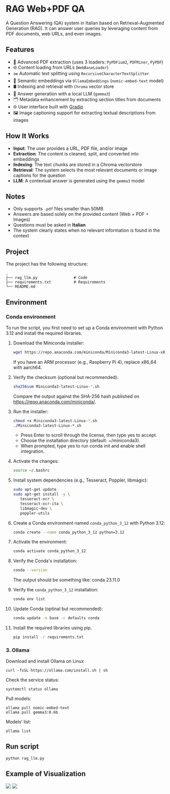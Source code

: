 # RAG Web+PDF QA

A Question Answering (QA) system in Italian based on Retrieval-Augmented Generation (RAG). It can answer user queries by leveraging content from PDF documents, web URLs, and even images.

## Features

- 📄 Advanced PDF extraction (uses 3 loaders: `PyPDFium2`, `PDFMiner`, `PyPDF`)
- 🌐 Content loading from URLs (`WebBaseLoader`)
- ✂️ Automatic text splitting using `RecursiveCharacterTextSplitter`
- 🧠 Semantic embeddings via `OllamaEmbeddings` (`nomic-embed-text` model)
- 🛢️ Indexing and retrieval with `Chroma` vector store
- 💬 Answer generation with a local LLM (`gemma3`)
- 🗂️ Metadata enhancement by extracting section titles from documents
- 🌐 User interface built with [Gradio](https://gradio.app/)
- 🖼️ Image captioning support for extracting textual descriptions from images

## How It Works

- **Input**: The user provides a URL, PDF file, and/or image
- **Extraction**: The content is cleaned, split, and converted into embeddings  
- **Indexing**: The text chunks are stored in a Chroma vectorstore  
- **Retrieval**: The system selects the most relevant documents or image captions for the question  
- **LLM**: A contextual answer is generated using the `gemma3` model

## Notes

- Only supports `.pdf` files smaller than 50MB  
- Answers are based solely on the provided content (Web + PDF + Images) 
- Questions must be asked in **Italian**  
- The system clearly states when no relevant information is found in the context

## Project 
The project has the following structure:
```plaintext
.
├── rag_llm.py                # Code
├── requirements.txt          # Requirements 
└── README.md             

```

## Environment
### Conda environment
To run the script, you first need to set up a Conda environment with Python 3.12 and install the required libraries.
1. Download the Miniconda installer:
   ```bash
   wget https://repo.anaconda.com/miniconda/Miniconda3-latest-Linux-x86_64.sh
    ```
    If you have an ARM processor (e.g., Raspberry Pi 4), replace x86_64 with aarch64.

2. Verify the checksum (optional but recommended):
    ```bash
    sha256sum Miniconda3-latest-Linux-*.sh
    ```
    Compare the output against the SHA-256 hash published on https://repo.anaconda.com/miniconda/.

3. Run the installer:
   ```bash
   chmod +x Miniconda3-latest-Linux-*.sh
   ./Miniconda3-latest-Linux-*.sh
    ```
    + Press Enter to scroll through the license, then type yes to accept.
    + Choose the installation directory (default: ~/miniconda3).
    + When prompted, type yes to run conda init and enable shell integration.

4. Activate the changes:
   ```bash
   source ~/.bashrc
    ```

5. Install system dependencies (e.g., Tesseract, Poppler, libmagic):
   ```bash
   sudo apt-get update
   sudo apt-get install -y \
      tesseract-ocr \
      tesseract-ocr-ita \
      libmagic-dev \
      poppler-utils
    ```

6. Create a Conda environment named `conda_python_3_12` with Python 3.12:
   ```bash
   conda create --name conda_python_3_12 python=3.12
    ```

7. Activate the environment:
    ```bash
    conda activate conda_python_3_12
    ```

8. Verify the Conda's installation:
   ```bash
   conda --version
    ```
    The output should be something like: conda 23.11.0

9. Verify the `conda_python_3_12` installation:
    ```bash
   conda env list
    ```

10. Update Conda (optinal but recommended):
    ```bash
    conda update -n base -c defaults conda
    ```

11. Install the required libraries using pip.
    ```bash
    pip install -r requirements.txt
    ```

### 3. Ollama 
Download and install Ollama on Linux
```
curl -fsSL https://ollama.com/install.sh | sh
```

Check the service status:
```
systemctl status ollama
```

Pull models:
```
ollama pull nomic-embed-text
ollama pull gemma3:0.6b
```

Models' list:
```
ollama list
```

## Run script
```
python rag_llm.py
```

## Example of Visualization 

<img src="Example.png" >
<img src="Example_2.png" >
